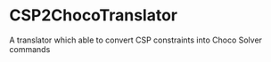 # CSP2ChocoTranslator
 A translator which able to convert CSP constraints into Choco Solver commands
